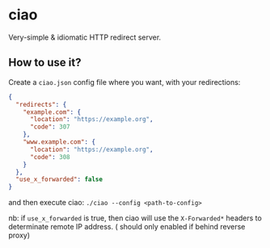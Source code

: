 # ciao

Very-simple & idiomatic HTTP redirect server.

## How to use it?

Create a `ciao.json` config file where you want, with your redirections:

```json
{
  "redirects": {
    "example.com": {
      "location": "https://example.org",
      "code": 307
    },
    "www.example.com": {
      "location": "https://example.org",
      "code": 308
    }
  },
  "use_x_forwarded": false
}
```

and then execute ciao: `./ciao --config <path-to-config>`

nb: if `use_x_forwarded` is true, then ciao will use the `X-Forwarded*` headers to determinate remote IP address. (
should only enabled if behind reverse proxy)